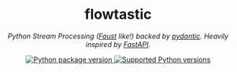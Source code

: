 <div align="center">
    <h1>flowtastic</h1>
    <p>
        <em>
            Python Stream Processing (<a href="https://github.com/faust-streaming/faust">Faust</a> like!)
            backed by <a href="https://github.com/samuelcolvin/pydantic">pydantic</a>.
            Heavily inspired by <a href="https://github.com/tiangolo/fastapi">FastAPI</a>.
        </em>
    </p>
    <a href="https://pypi.org/project/flowtastic">
        <img src="https://img.shields.io/pypi/v/flowtastic" alt="Python package version">
    </a>
    <a href="https://pypi.org/project/flowtastic">
        <img src="https://img.shields.io/pypi/pyversions/flowtastic" alt="Supported Python versions">
    </a>
</div>
